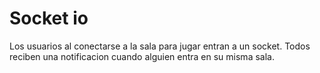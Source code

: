 # Socket io
Los usuarios al conectarse a la sala para jugar entran a un socket.
Todos reciben una notificacion cuando alguien entra en su misma sala.
